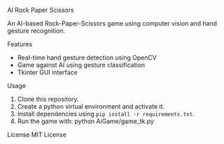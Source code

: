 AI Rock Paper Scissors

An AI-based Rock-Paper-Scissors game using computer vision and hand gesture recognition.

Features
- Real-time hand gesture detection using OpenCV
- Game against AI using gesture classification
- Tkinter GUI interface

Usage
1. Clone this repository.
2. Create a python virtual environment and activate it.
3. Install dependencies using `pip install -r requirements.txt`.
4. Run the game with:
   python AiGame/game_tk.py

License
MIT License
